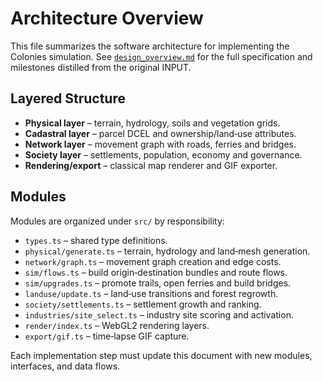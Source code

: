 # Architecture Overview

This file summarizes the software architecture for implementing the Colonies simulation.
See [`design_overview.md`](design_overview.md) for the full specification and
milestones distilled from the original INPUT.

## Layered Structure
- **Physical layer** – terrain, hydrology, soils and vegetation grids.
- **Cadastral layer** – parcel DCEL and ownership/land‑use attributes.
- **Network layer** – movement graph with roads, ferries and bridges.
- **Society layer** – settlements, population, economy and governance.
- **Rendering/export** – classical map renderer and GIF exporter.

## Modules
Modules are organized under `src/` by responsibility:
- `types.ts` – shared type definitions.
- `physical/generate.ts` – terrain, hydrology and land‑mesh generation.
- `network/graph.ts` – movement graph creation and edge costs.
- `sim/flows.ts` – build origin‑destination bundles and route flows.
- `sim/upgrades.ts` – promote trails, open ferries and build bridges.
- `landuse/update.ts` – land‑use transitions and forest regrowth.
- `society/settlements.ts` – settlement growth and ranking.
- `industries/site_select.ts` – industry site scoring and activation.
- `render/index.ts` – WebGL2 rendering layers.
- `export/gif.ts` – time‑lapse GIF capture.

Each implementation step must update this document with new modules,
interfaces, and data flows.
